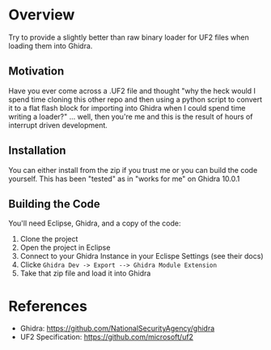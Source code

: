 # Overview 
Try to provide a slightly better than raw binary loader for UF2 files when loading them into Ghidra.

## Motivation
Have you ever come across a .UF2 file and thought "why the heck would I spend time cloning this other repo and then using a python script to convert it to a flat flash block for importing into Ghidra when I could spend time writing a loader?" ... well, then you're me and this is the result of hours of interrupt driven development.

## Installation
You can either install from the zip if you trust me or you can build the code yourself. This has been "tested" as in "works for me" on Ghidra 10.0.1

## Building the Code
You'll need Eclipse, Ghidra, and a copy of the code:

1. Clone the project
1. Open the project in Eclipse
1. Connect to your Ghidra Instance in your Eclispe Settings (see their docs)
1. Clicke `Ghidra Dev -> Export --> Ghidra Module Extension`
1. Take that zip file and load it into Ghidra

# References
* Ghidra: https://github.com/NationalSecurityAgency/ghidra
* UF2 Specification: https://github.com/microsoft/uf2
